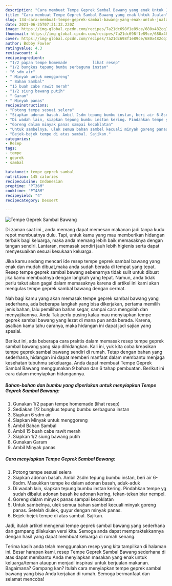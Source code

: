```yaml
---
description: "Cara membuat Tempe Geprek Sambal Bawang yang enak Untuk Jualan"
title: "Cara membuat Tempe Geprek Sambal Bawang yang enak Untuk Jualan"
slug: 134-cara-membuat-tempe-geprek-sambal-bawang-yang-enak-untuk-jualan
date: 2021-06-25T07:31:32.220Z
image: https://img-global.cpcdn.com/recipes/7a21dc698f1e89ce/680x482cq70/tempe-geprek-sambal-bawang-foto-resep-utama.jpg
thumbnail: https://img-global.cpcdn.com/recipes/7a21dc698f1e89ce/680x482cq70/tempe-geprek-sambal-bawang-foto-resep-utama.jpg
cover: https://img-global.cpcdn.com/recipes/7a21dc698f1e89ce/680x482cq70/tempe-geprek-sambal-bawang-foto-resep-utama.jpg
author: Bobby Fowler
ratingvalue: 4.3
reviewcount: 4
recipeingredient:
- "1/2 papan tempe homemade           lihat resep"
- "1/2 bungkus tepung bumbu serbaguna instan"
- "6 sdm air"
- " Minyak untuk menggoreng"
- " Bahan Sambal"
- "15 buah cabe rawit merah"
- "1/2 siung bawang putih"
- " Garam"
- " Minyak panas"
recipeinstructions:
- "Potong tempe sesuai selera"
- "Siapkan adonan basah. Ambil 2sdm tepung bumbu instan, beri air 6-8sdm. Masukkan tempe ke dalam adonan basah, aduk-aduk"
- "Di wadah lain, siapkan tepung bumbu instan kering. Pindahkan tempe yg sudah dibalut adonan basah ke adonan kering, tekan-tekan biar nempel."
- "Goreng dalam minyak panas sampai kecoklatan"
- "Untuk sambelnya, ulek semua bahan sambel kecuali minyak goreng panas. Setelah diulek, guyur dengan minyak panas."
- "Bejek-bejek tempe di atas sambal. Sajikan."
categories:
- Resep
tags:
- tempe
- geprek
- sambal

katakunci: tempe geprek sambal 
nutrition: 145 calories
recipecuisine: Indonesian
preptime: "PT36M"
cooktime: "PT48M"
recipeyield: "4"
recipecategory: Dessert

---
```



![Tempe Geprek Sambal Bawang](https://img-global.cpcdn.com/recipes/7a21dc698f1e89ce/680x482cq70/tempe-geprek-sambal-bawang-foto-resep-utama.jpg)

Di zaman  saat ini , anda memang dapat memesan makanan jadi tanpa kudu repot membuatnya dulu. Tapi, untuk kamu yang mau memberikan hidangan terbaik bagi keluarga, maka anda memang lebih baik memasaknya dengan tangan sendiri. Lantaran, memasak sendiri jauh lebih higienis serta dapat menyesuaikan sesuai kesukaan keluarga.

Jika kamu sedang mencari ide resep tempe geprek sambal bawang yang enak dan mudah dibuat,maka anda sudah berada di tempat yang tepat. Resep tempe geprek sambal bawang  sebenarnya tidak sulit untuk dibuat jika kamu membuatnya dengan langkah yang tepat. Namun, anda tidak perlu takut akan gagal dalam memasaknya 
karena di artikel ini kami akan mengulas tempe geprek sambal bawang dengan cermat.  



Nah bagi kamu yang akan memasak tempe geprek sambal bawang yang sederhana, ada beberapa langkah yang bisa dikerjakan, pertama memilih jenis bahan, lalu pemilihan bahan segar, sampai cara mengolah dan menyajikannya. Anda Tak perlu pusing kalau mau menyiapkan tempe geprek sambal bawang yang lezat di mana pun anda berada. Karena, asalkan kamu  tahu caranya, maka hidangan ini dapat jadi sajian yang spesial.

Berikut ini, ada beberapa cara praktis  dalam memasak resep tempe geprek sambal bawang yang siap dihidangkan. Kali ini, yuk kita coba kreasikan tempe geprek sambal bawang sendiri di rumah. Tetap dengan bahan yang sederhana, hidangan ini dapat memberi manfaat dalam membantu menjaga kesehatan tubuhmu sekeluarga. Anda dapat membuat Tempe Geprek Sambal Bawang menggunakan 9 bahan dan 6 tahap pembuatan. Berikut ini cara dalam menyiapkan hidangannya.

<!--inarticleads1-->

##### Bahan-bahan dan bumbu yang diperlukan untuk menyiapkan Tempe Geprek Sambal Bawang:

1. Gunakan 1/2 papan tempe homemade           (lihat resep)
1. Sediakan 1/2 bungkus tepung bumbu serbaguna instan
1. Siapkan 6 sdm air
1. Siapkan  Minyak untuk menggoreng
1. Ambil  Bahan Sambal
1. Ambil 15 buah cabe rawit merah
1. Siapkan 1/2 siung bawang putih
1. Gunakan  Garam
1. Ambil  Minyak panas




<!--inarticleads2-->

##### Cara menyiapkan Tempe Geprek Sambal Bawang:

1. Potong tempe sesuai selera
1. Siapkan adonan basah. Ambil 2sdm tepung bumbu instan, beri air 6-8sdm. Masukkan tempe ke dalam adonan basah, aduk-aduk
1. Di wadah lain, siapkan tepung bumbu instan kering. Pindahkan tempe yg sudah dibalut adonan basah ke adonan kering, tekan-tekan biar nempel.
1. Goreng dalam minyak panas sampai kecoklatan
1. Untuk sambelnya, ulek semua bahan sambel kecuali minyak goreng panas. Setelah diulek, guyur dengan minyak panas.
1. Bejek-bejek tempe di atas sambal. Sajikan.




Jadi, itulah artikel mengenai  tempe geprek sambal bawang  yang sederhana dan gampang dilakukan versi kita. Semoga anda dapat mempraktekkannya dengan hasil yang dapat membuat keluarga di rumah senang. 

Terima kasih anda telah menggunakan resep yang kita tampilkan di halaman ini. Besar harapan kami, resep  Tempe Geprek Sambal Bawang sederhana di atas dapat membantu Anda menyiapkan masakan yang enak untuk keluarga/teman ataupun menjadi inspirasi untuk berjualan makanan. Bagaimana? Gampang kan? Itulah cara menyiapkan tempe geprek sambal bawang yang bisa Anda kerjakan di rumah. Semoga bermanfaat dan selamat mencoba!

